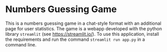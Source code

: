 # Numbers Guessing Game
This is a numbers guessing game in a chat-style format with an additional page for user statistics. The game is a webapp developed with the python library ```streamlit``` (see https://streamlit.io/). To use this application, install the requirements and run the command ```streamlit run app.py``` in a command line.
